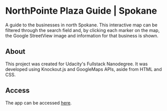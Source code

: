 # NorthPointe Plaza Guide | Spokane
A guide to the businesses in north Spokane. This interactive map can be filtered through the search field and, by clicking each marker on the map, the Google StreetView image and information for that business is shown.

## About
This project was created for Udacity's Fullstack Nanodegree. It was developed using Knockout.js and GoogleMaps APIs, aside from HTML and CSS.

## Access
The app can be accessed [here](http://www.pedroperone.com/neighborhoodmap).

